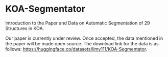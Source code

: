 # KOA-Segmentator
Introduction to the Paper and Data on Automatic Segmentation of 29 Structures in KOA.

Our paper is currently under review. Once accepted, the data mentioned in the paper will be made open source. 
The download link for the data is as follows: https://huggingface.co/datasets/limy111/KOA-Segmentator.
